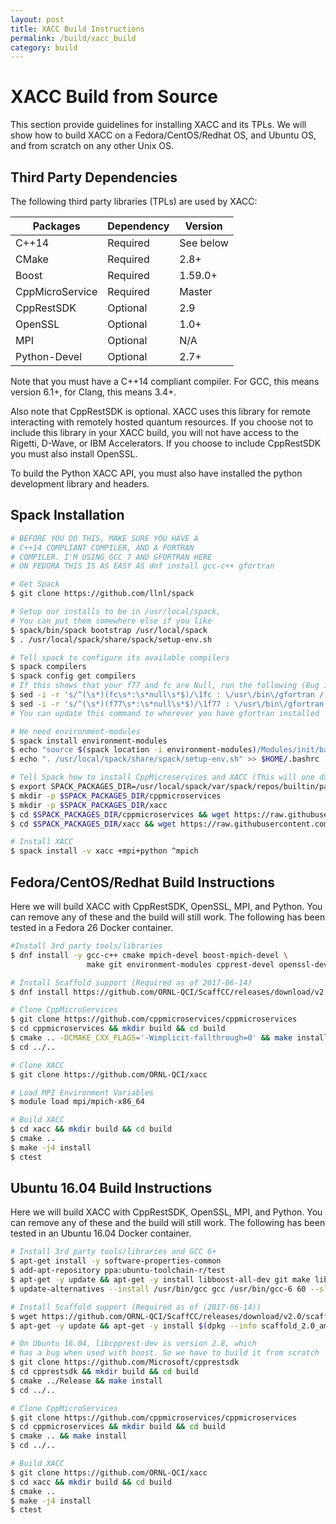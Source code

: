 ```yaml
---
layout: post
title: XACC Build Instructions
permalink: /build/xacc_build
category: build
---
```


# XACC Build from Source

This section provide guidelines for installing XACC and its TPLs. We will show 
how to build XACC on a Fedora/CentOS/Redhat OS, and Ubuntu OS, and from 
scratch on any other Unix OS. 

## Third Party Dependencies

The following third party libraries (TPLs) are used by XACC:

| Packages              | Dependency | Version   |
|-----------------------|------------|-----------|
| C++14                 | Required   | See below |
| CMake                 | Required   | 2.8+      |
| Boost                 | Required   | 1.59.0+   |
| CppMicroService       | Required   | Master    |
| CppRestSDK            | Optional   | 2.9       |
| OpenSSL               | Optional   | 1.0+      |
| MPI                   | Optional   | N/A       |
| Python-Devel          | Optional   | 2.7+      |

Note that you must have a C++14 compliant compiler. For GCC, this means 
version 6.1+, for Clang, this means 3.4+. 

Also note that CppRestSDK is optional. XACC uses this library for 
remote interacting with remotely hosted quantum resources. If you choose 
not to include this library in your XACC build, you will not have 
access to the Rigetti, D-Wave, or IBM Accelerators. If you choose 
to include CppRestSDK you must also install OpenSSL. 

To build the Python XACC API, you must also have installed the python 
development library and headers. 

## Spack Installation

```bash
# BEFORE YOU DO THIS, MAKE SURE YOU HAVE A 
# C++14 COMPLIANT COMPILER, AND A FORTRAN 
# COMPILER. I'M USING GCC 7 AND GFORTRAN HERE
# ON FEDORA THIS IS AS EASY AS dnf install gcc-c++ gfortran

# Get Spack
$ git clone https://github.com/llnl/spack

# Setup our installs to be in /usr/local/spack, 
# You can put them somewhere else if you like
$ spack/bin/spack bootstrap /usr/local/spack
$ . /usr/local/spack/share/spack/setup-env.sh

# Tell spack to configure its available compilers
$ spack compilers
$ spack config get compilers
# If this shows that your f77 and fc are Null, run the following (Bug in Spack)
$ sed -i -r 's/^(\s*)(fc\s*:\s*null\s*$)/\1fc : \/usr\/bin\/gfortran /' ~/.spack/linux/compilers.yaml
$ sed -i -r 's/^(\s*)(f77\s*:\s*null\s*$)/\1f77 : \/usr\/bin\/gfortran /' ~/.spack/linux/compilers.yaml
# You can update this command to wherever you have gfortran installed

# We need environment-modules
$ spack install environment-modules
$ echo "source $(spack location -i environment-modules)/Modules/init/bash" >> $HOME/.bashrc
$ echo ". /usr/local/spack/share/spack/setup-env.sh" >> $HOME/.bashrc

# Tell Spack how to install CppMicroservices and XACC (This will one day go away as we will issue a PR for Spack)
$ export SPACK_PACKAGES_DIR=/usr/local/spack/var/spack/repos/builtin/packages
$ mkdir -p $SPACK_PACKAGES_DIR/cppmicroservices
$ mkdir -p $SPACK_PACKAGES_DIR/xacc
$ cd $SPACK_PACKAGES_DIR/cppmicroservices && wget https://raw.githubusercontent.com/ORNL-QCI/xacc/master/cmake/spack/cppmicroservices/package.py
$ cd $SPACK_PACKAGES_DIR/xacc && wget https://raw.githubusercontent.com/ORNL-QCI/xacc/master/cmake/spack/xacc/package.py

# Install XACC
$ spack install -v xacc +mpi+python ^mpich
```

## Fedora/CentOS/Redhat Build Instructions

Here we will build XACC with CppRestSDK, OpenSSL, MPI, and Python. You 
can remove any of these and the build will still work. The following 
has been tested in a Fedora 26 Docker container. 

```bash
#Install 3rd party tools/libraries
$ dnf install -y gcc-c++ cmake mpich-devel boost-mpich-devel \
                 make git environment-modules cpprest-devel openssl-devel

# Install Scaffold support (Required as of 2017-06-14)
$ dnf install https://github.com/ORNL-QCI/ScaffCC/releases/download/v2.0/scaffold-2.0-1.fc26.x86_64.rpm

# Clone CppMicroServices
$ git clone https://github.com/cppmicroservices/cppmicroservices
$ cd cppmicroservices && mkdir build && cd build
$ cmake .. -DCMAKE_CXX_FLAGS='-Wimplicit-fallthrough=0' && make install
$ cd ../..

# Clone XACC
$ git clone https://github.com/ORNL-QCI/xacc

# Load MPI Environment Variables
$ module load mpi/mpich-x86_64

# Build XACC
$ cd xacc && mkdir build && cd build
$ cmake .. 
$ make -j4 install
$ ctest
```

## Ubuntu 16.04 Build Instructions

Here we will build XACC with CppRestSDK, OpenSSL, MPI, and Python. You 
can remove any of these and the build will still work. The following 
has been tested in an Ubuntu 16.04 Docker container. 

```bash
# Install 3rd party tools/libraries and GCC 6+
$ apt-get install -y software-properties-common
$ add-apt-repository ppa:ubuntu-toolchain-r/test
$ apt-get -y update && apt-get -y install libboost-all-dev git make libtool cmake gcc-6 g++-6 mpich python-dev libssl-dev 
$ update-alternatives --install /usr/bin/gcc gcc /usr/bin/gcc-6 60 --slave /usr/bin/g++ g++ /usr/bin/g++-6

# Install Scaffold support (Required as of (2017-06-14))
$ wget https://github.com/ORNL-QCI/ScaffCC/releases/download/v2.0/scaffold_2.0_amd64.deb 
$ apt-get -y update && apt-get -y install $(dpkg --info scaffold_2.0_amd64.deb | grep Depends | sed "s/.*ends: //" | sed 's/,//g') && dpkg -i scaffold_2.0_amd64.deb

# On Ubuntu 16.04, libcpprest-dev is version 2.8, which 
# has a bug when used with boost. So we have to build it from scratch
$ git clone https://github.com/Microsoft/cpprestsdk
$ cd cpprestsdk && mkdir build && cd build 
$ cmake ../Release && make install
$ cd ../..

# Clone CppMicroServices
$ git clone https://github.com/cppmicroservices/cppmicroservices
$ cd cppmicroservices && mkdir build && cd build
$ cmake .. && make install
$ cd ../..

# Build XACC
$ git clone https://github.com/ORNL-QCI/xacc
$ cd xacc && mkdir build && cd build
$ cmake .. 
$ make -j4 install
$ ctest
```
